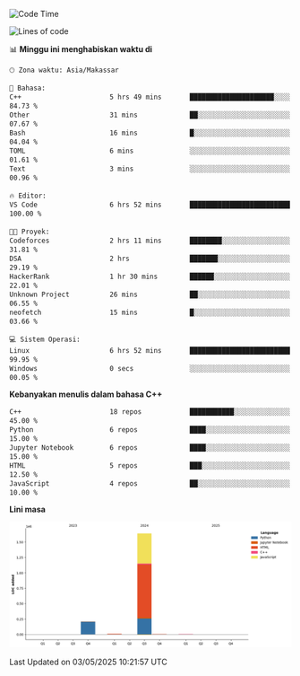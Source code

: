 <!--START_SECTION:waka-->
![Code Time](http://img.shields.io/badge/Code%20Time-185%20hrs%202%20mins-blue)

![Lines of code](https://img.shields.io/badge/Sejak%20Hello%20World%20aku%20telah%20menulis-1.9%20million%20baris%20kode-blue)

📊 **Minggu ini menghabiskan waktu di** 

```text
🕑︎ Zona waktu: Asia/Makassar

💬 Bahasa: 
C++                      5 hrs 49 mins       █████████████████████░░░░   84.73 % 
Other                    31 mins             ██░░░░░░░░░░░░░░░░░░░░░░░   07.67 % 
Bash                     16 mins             █░░░░░░░░░░░░░░░░░░░░░░░░   04.04 % 
TOML                     6 mins              ░░░░░░░░░░░░░░░░░░░░░░░░░   01.61 % 
Text                     3 mins              ░░░░░░░░░░░░░░░░░░░░░░░░░   00.96 % 

🔥 Editor: 
VS Code                  6 hrs 52 mins       █████████████████████████   100.00 % 

🐱‍💻 Proyek: 
Codeforces               2 hrs 11 mins       ████████░░░░░░░░░░░░░░░░░   31.81 % 
DSA                      2 hrs               ███████░░░░░░░░░░░░░░░░░░   29.19 % 
HackerRank               1 hr 30 mins        ██████░░░░░░░░░░░░░░░░░░░   22.01 % 
Unknown Project          26 mins             ██░░░░░░░░░░░░░░░░░░░░░░░   06.55 % 
neofetch                 15 mins             █░░░░░░░░░░░░░░░░░░░░░░░░   03.66 % 

💻 Sistem Operasi: 
Linux                    6 hrs 52 mins       █████████████████████████   99.95 % 
Windows                  0 secs              ░░░░░░░░░░░░░░░░░░░░░░░░░   00.05 % 
```

**Kebanyakan menulis dalam bahasa C++** 

```text
C++                      18 repos            ███████████░░░░░░░░░░░░░░   45.00 % 
Python                   6 repos             ████░░░░░░░░░░░░░░░░░░░░░   15.00 % 
Jupyter Notebook         6 repos             ████░░░░░░░░░░░░░░░░░░░░░   15.00 % 
HTML                     5 repos             ███░░░░░░░░░░░░░░░░░░░░░░   12.50 % 
JavaScript               4 repos             ██░░░░░░░░░░░░░░░░░░░░░░░   10.00 % 
```



**Lini masa**

![Lines of Code chart](https://raw.githubusercontent.com/yusuf601/yusuf601/main/assets/bar_graph.png)


 Last Updated on 03/05/2025 10:21:57 UTC
<!--END_SECTION:waka-->
